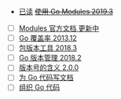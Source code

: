 - [已读](gomod.md) ~~[使用 Go Modules 2019.3](https://blog.golang.org/using-go-modules)~~ 
- [ ] [Modules 官方文档 更新中](https://github.com/golang/go/wiki/Modules)
- [ ] [Go 覆盖率 2013.12](https://blog.golang.org/cover)
- [ ] [包版本工具 2018.3](https://blog.golang.org/versioning-proposal)
- [ ] [Go 版本管理 2018.2](https://research.swtch.com/vgo-import)
- [ ] [版本号的含义 2.0.0](https://semver.org/#spec-item-9)
- [ ] [为 Go 代码写文档](https://blog.golang.org/godoc-documenting-go-code)
- [ ] [组织 Go 代码](https://blog.golang.org/organizing-go-code)